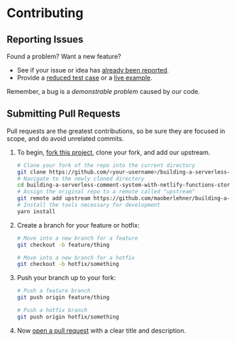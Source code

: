 # Contributing

## Reporting Issues

Found a problem? Want a new feature?

- See if your issue or idea has [already been reported].
- Provide a [reduced test case] or a [live example].

Remember, a bug is a *demonstrable problem* caused by *our* code.

## Submitting Pull Requests

Pull requests are the greatest contributions, so be sure they are focused in scope, and do avoid unrelated commits.

1. To begin, [fork this project], clone your fork, and add our upstream.
   ```bash
   # Clone your fork of the repo into the current directory
   git clone https://github.com/<your-username>/building-a-serverless-comment-system-with-netlify-functions-storyblok-and-vue
   # Navigate to the newly cloned directory
   cd building-a-serverless-comment-system-with-netlify-functions-storyblok-and-vue
   # Assign the original repo to a remote called "upstream"
   git remote add upstream https://github.com/maoberlehner/building-a-serverless-comment-system-with-netlify-functions-storyblok-and-vue
   # Install the tools necessary for development
   yarn install
   ```

2. Create a branch for your feature or hotfix:
   ```bash
   # Move into a new branch for a feature
   git checkout -b feature/thing
   ```

   ```bash
   # Move into a new branch for a hotfix
   git checkout -b hotfix/something
   ```

3. Push your branch up to your fork:
   ```bash
   # Push a feature branch
   git push origin feature/thing
   ```

   ```bash
   # Push a hotfix branch
   git push origin hotfix/something
   ```

4. Now [open a pull request] with a clear title and description.

[already been reported]: https://github.com/maoberlehner/building-a-serverless-comment-system-with-netlify-functions-storyblok-and-vue/issues
[fork this project]:     https://github.com/maoberlehner/building-a-serverless-comment-system-with-netlify-functions-storyblok-and-vue/fork
[live example]:          http://codepen.io/pen
[open a pull request]:   https://help.github.com/articles/using-pull-requests/
[reduced test case]:     https://css-tricks.com/reduced-test-cases/
